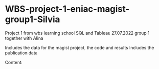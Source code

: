 # WBS-project-1-eniac-magist-group1-Silvia
Project 1 from wbs learning school SQL and Tableau 27.07.2022 group 1 together with Alina

Includes the data for the magist project, the code and results
Includes the publication data

Content: 
